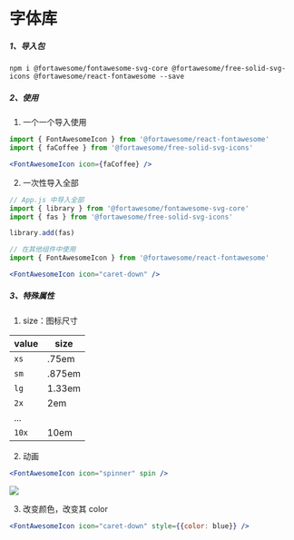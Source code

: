 # 字体库

##### 1、导入包

```shell
npm i @fortawesome/fontawesome-svg-core @fortawesome/free-solid-svg-icons @fortawesome/react-fontawesome --save
```

##### 2、使用

1. 一个一个导入使用

```jsx
import { FontAwesomeIcon } from '@fortawesome/react-fontawesome'
import { faCoffee } from '@fortawesome/free-solid-svg-icons'

<FontAwesomeIcon icon={faCoffee} />
```

2. 一次性导入全部

```js
// App.js 中导入全部
import { library } from '@fortawesome/fontawesome-svg-core'
import { fas } from '@fortawesome/free-solid-svg-icons'

library.add(fas)
```

```jsx
// 在其他组件中使用
import { FontAwesomeIcon } from '@fortawesome/react-fontawesome'

<FontAwesomeIcon icon="caret-down" />
```

##### 3、特殊属性

1. size：图标尺寸

| value | size   |
| ----- | ------ |
| `xs`  | .75em  |
| `sm`  | .875em |
| `lg`  | 1.33em |
| `2x`  | 2em    |
| ...   |        |
| `10x` | 10em   |

2. 动画

```jsx
<FontAwesomeIcon icon="spinner" spin />
```

![](https://cdn.jsdelivr.net/gh/kingmusi/blogImages/img/录制_2021_01_20_21_20_35_33.gif)

3. 改变颜色，改变其 color

```jsx
<FontAwesomeIcon icon="caret-down" style={{color: blue}} />
```



